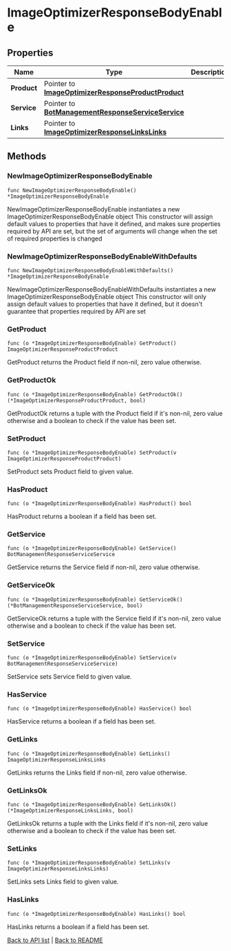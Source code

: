 # ImageOptimizerResponseBodyEnable

## Properties

Name | Type | Description | Notes
------------ | ------------- | ------------- | -------------
**Product** | Pointer to [**ImageOptimizerResponseProductProduct**](ImageOptimizerResponseProductProduct.md) |  | [optional] 
**Service** | Pointer to [**BotManagementResponseServiceService**](BotManagementResponseServiceService.md) |  | [optional] 
**Links** | Pointer to [**ImageOptimizerResponseLinksLinks**](ImageOptimizerResponseLinksLinks.md) |  | [optional] 

## Methods

### NewImageOptimizerResponseBodyEnable

`func NewImageOptimizerResponseBodyEnable() *ImageOptimizerResponseBodyEnable`

NewImageOptimizerResponseBodyEnable instantiates a new ImageOptimizerResponseBodyEnable object
This constructor will assign default values to properties that have it defined,
and makes sure properties required by API are set, but the set of arguments
will change when the set of required properties is changed

### NewImageOptimizerResponseBodyEnableWithDefaults

`func NewImageOptimizerResponseBodyEnableWithDefaults() *ImageOptimizerResponseBodyEnable`

NewImageOptimizerResponseBodyEnableWithDefaults instantiates a new ImageOptimizerResponseBodyEnable object
This constructor will only assign default values to properties that have it defined,
but it doesn't guarantee that properties required by API are set

### GetProduct

`func (o *ImageOptimizerResponseBodyEnable) GetProduct() ImageOptimizerResponseProductProduct`

GetProduct returns the Product field if non-nil, zero value otherwise.

### GetProductOk

`func (o *ImageOptimizerResponseBodyEnable) GetProductOk() (*ImageOptimizerResponseProductProduct, bool)`

GetProductOk returns a tuple with the Product field if it's non-nil, zero value otherwise
and a boolean to check if the value has been set.

### SetProduct

`func (o *ImageOptimizerResponseBodyEnable) SetProduct(v ImageOptimizerResponseProductProduct)`

SetProduct sets Product field to given value.

### HasProduct

`func (o *ImageOptimizerResponseBodyEnable) HasProduct() bool`

HasProduct returns a boolean if a field has been set.

### GetService

`func (o *ImageOptimizerResponseBodyEnable) GetService() BotManagementResponseServiceService`

GetService returns the Service field if non-nil, zero value otherwise.

### GetServiceOk

`func (o *ImageOptimizerResponseBodyEnable) GetServiceOk() (*BotManagementResponseServiceService, bool)`

GetServiceOk returns a tuple with the Service field if it's non-nil, zero value otherwise
and a boolean to check if the value has been set.

### SetService

`func (o *ImageOptimizerResponseBodyEnable) SetService(v BotManagementResponseServiceService)`

SetService sets Service field to given value.

### HasService

`func (o *ImageOptimizerResponseBodyEnable) HasService() bool`

HasService returns a boolean if a field has been set.

### GetLinks

`func (o *ImageOptimizerResponseBodyEnable) GetLinks() ImageOptimizerResponseLinksLinks`

GetLinks returns the Links field if non-nil, zero value otherwise.

### GetLinksOk

`func (o *ImageOptimizerResponseBodyEnable) GetLinksOk() (*ImageOptimizerResponseLinksLinks, bool)`

GetLinksOk returns a tuple with the Links field if it's non-nil, zero value otherwise
and a boolean to check if the value has been set.

### SetLinks

`func (o *ImageOptimizerResponseBodyEnable) SetLinks(v ImageOptimizerResponseLinksLinks)`

SetLinks sets Links field to given value.

### HasLinks

`func (o *ImageOptimizerResponseBodyEnable) HasLinks() bool`

HasLinks returns a boolean if a field has been set.


[Back to API list](../README.md#documentation-for-api-endpoints) | [Back to README](../README.md)
